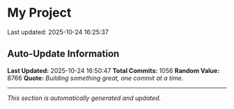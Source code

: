 # My Project


Last updated: 2025-10-24 16:25:37







































































































































































































































































































































































































































































































































































































































































































































































































































































































































































































































































































































































































































































































































































































































































































## Auto-Update Information

**Last Updated:** 2025-10-24 16:50:47
**Total Commits:** 1056
**Random Value:** 8766
**Quote:** _Building something great, one commit at a time._

---
_This section is automatically generated and updated._